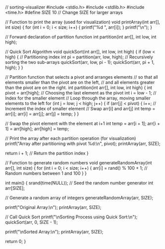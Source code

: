 // sorting-visualizer
#include <stdio.h>
#include <stdlib.h>
#include <time.h>
#define SIZE 10 // Change SIZE for larger arrays

// Function to print the array (used for visualization)
void printArray(int arr[], int size) {
    for (int i = 0; i < size; i++) {
        printf("%d ", arr[i]);
    }
    printf("\n");
}

// Forward declaration of partition function
int partition(int arr[], int low, int high);

// Quick Sort Algorithm
void quickSort(int arr[], int low, int high) {
    if (low < high) {
        // Partitioning index
        int pi = partition(arr, low, high); 
        // Recursively sorting the two sub-arrays
        quickSort(arr, low, pi - 1);
        quickSort(arr, pi + 1, high);
    }
}

// Partition function that selects a pivot and arranges elements
// so that all elements smaller than the pivot are on the left,
// and all elements greater than the pivot are on the right.
int partition(int arr[], int low, int high) {
    int pivot = arr[high];  // Choosing the last element as the pivot
    int i = low - 1;        // Index for the smaller element
  // Loop through the array, moving smaller elements to the left
    for (int j = low; j < high; j++) {
        if (arr[j] < pivot) {
            i++; // Increment the index of smaller element
            // Swap arr[i] and arr[j]
            int temp = arr[i];
            arr[i] = arr[j];
            arr[j] = temp;
        }
    }

   // Swap the pivot element with the element at i+1
    int temp = arr[i + 1];
    arr[i + 1] = arr[high];
    arr[high] = temp;

   // Print the array after each partition operation (for visualization)
    printf("Array after partitioning with pivot %d:\n", pivot);
    printArray(arr, SIZE);

   return i + 1; // Return the partition index
}

// Function to generate random numbers
void generateRandomArray(int arr[], int size) {
    for (int i = 0; i < size; i++) {
        arr[i] = rand() % 100 + 1; // Random numbers between 1 and 100
    }
}

int main() {
    srand(time(NULL)); // Seed the random number generator
    int arr[SIZE];

   // Generate a random array of integers
    generateRandomArray(arr, SIZE);

   printf("Original Array:\n");
    printArray(arr, SIZE);

   // Call Quick Sort
    printf("\nSorting Process using Quick Sort:\n");
    quickSort(arr, 0, SIZE - 1);

  printf("\nSorted Array:\n");
    printArray(arr, SIZE);

   return 0;
}

